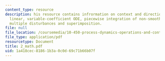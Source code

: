 ```yaml
---
content_type: resource
description: his resource contains infrormation on context and direction, first-order,
  linear, variable-coefficient ODE, piecewise integration of non-smooth disturbances,
  multiple disturbances and superimposition.
file: null
file_location: /coursemedia/10-450-process-dynamics-operations-and-control-spring-2006/1a418cec81861b3a0c0d69c71b66b07f_2_math.pdf
file_type: application/pdf
resourcetype: Document
title: 2_math.pdf
uid: 1a418cec-8186-1b3a-0c0d-69c71b66b07f
---
```

